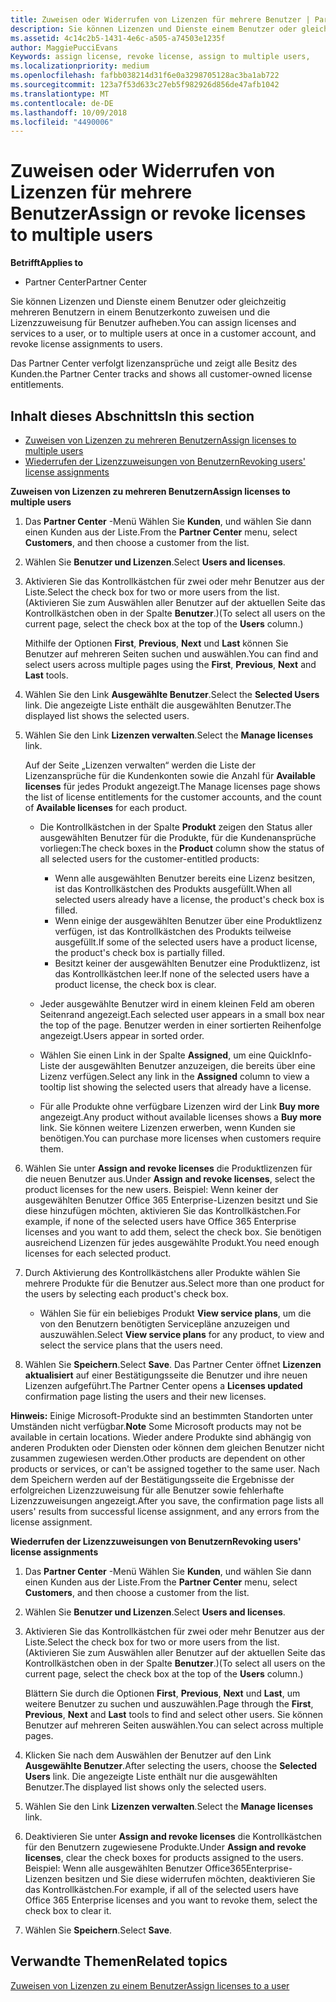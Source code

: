 ```yaml
---
title: Zuweisen oder Widerrufen von Lizenzen für mehrere Benutzer | Partner Center
description: Sie können Lizenzen und Dienste einem Benutzer oder gleichzeitig mehreren Benutzern in einem Benutzerkonto zuweisen und die Lizenzzuweisung für Benutzer aufheben.
ms.assetid: 4c14c2b5-1431-4e6c-a505-a74503e1235f
author: MaggiePucciEvans
Keywords: assign license, revoke license, assign to multiple users,
ms.localizationpriority: medium
ms.openlocfilehash: fafbb038214d31f6e0a3298705128ac3ba1ab722
ms.sourcegitcommit: 123a7f53d633c27eb5f982926d856de47afb1042
ms.translationtype: MT
ms.contentlocale: de-DE
ms.lasthandoff: 10/09/2018
ms.locfileid: "4490006"
---
```

# <a name="assign-or-revoke-licenses-to-multiple-users"></a><span data-ttu-id="7a78b-103">Zuweisen oder Widerrufen von Lizenzen für mehrere Benutzer</span><span class="sxs-lookup"><span data-stu-id="7a78b-103">Assign or revoke licenses to multiple users</span></span>

**<span data-ttu-id="7a78b-104">Betrifft</span><span class="sxs-lookup"><span data-stu-id="7a78b-104">Applies to</span></span>**

-  <span data-ttu-id="7a78b-105">Partner Center</span><span class="sxs-lookup"><span data-stu-id="7a78b-105">Partner Center</span></span>

<span data-ttu-id="7a78b-106">Sie können Lizenzen und Dienste einem Benutzer oder gleichzeitig mehreren Benutzern in einem Benutzerkonto zuweisen und die Lizenzzuweisung für Benutzer aufheben.</span><span class="sxs-lookup"><span data-stu-id="7a78b-106">You can assign licenses and services to a user, or to multiple users at once in a customer account, and revoke license assignments to users.</span></span>

<span data-ttu-id="7a78b-107">Das Partner Center verfolgt lizenzansprüche und zeigt alle Besitz des Kunden.</span><span class="sxs-lookup"><span data-stu-id="7a78b-107">the Partner Center tracks and shows all customer-owned license entitlements.</span></span>

## <a name="in-this-section"></a><span data-ttu-id="7a78b-108">Inhalt dieses Abschnitts</span><span class="sxs-lookup"><span data-stu-id="7a78b-108">In this section</span></span>


-   [<span data-ttu-id="7a78b-109">Zuweisen von Lizenzen zu mehreren Benutzern</span><span class="sxs-lookup"><span data-stu-id="7a78b-109">Assign licenses to multiple users</span></span>](#assign-licenses-to-groups)
-   [<span data-ttu-id="7a78b-110">Wiederrufen der Lizenzzuweisungen von Benutzern</span><span class="sxs-lookup"><span data-stu-id="7a78b-110">Revoking users' license assignments</span></span>](#revoking-licenses)

<a href="" id="assign-licenses-to-groups"></a>
<span data-ttu-id="7a78b-111">**Zuweisen von Lizenzen zu mehreren Benutzern**</span><span class="sxs-lookup"><span data-stu-id="7a78b-111">**Assign licenses to multiple users**</span></span>

1.  <span data-ttu-id="7a78b-112">Das **Partner Center** -Menü Wählen Sie **Kunden**, und wählen Sie dann einen Kunden aus der Liste.</span><span class="sxs-lookup"><span data-stu-id="7a78b-112">From the **Partner Center** menu, select **Customers**, and then choose a customer from the list.</span></span>
2.  <span data-ttu-id="7a78b-113">Wählen Sie **Benutzer und Lizenzen**.</span><span class="sxs-lookup"><span data-stu-id="7a78b-113">Select **Users and licenses**.</span></span>
3.  <span data-ttu-id="7a78b-114">Aktivieren Sie das Kontrollkästchen für zwei oder mehr Benutzer aus der Liste.</span><span class="sxs-lookup"><span data-stu-id="7a78b-114">Select the check box for two or more users from the list.</span></span> <span data-ttu-id="7a78b-115">(Aktivieren Sie zum Auswählen aller Benutzer auf der aktuellen Seite das Kontrollkästchen oben in der Spalte **Benutzer**.)</span><span class="sxs-lookup"><span data-stu-id="7a78b-115">(To select all users on the current page, select the check box at the top of the **Users** column.)</span></span>

    <span data-ttu-id="7a78b-116">Mithilfe der Optionen **First**, **Previous**, **Next** und **Last** können Sie Benutzer auf mehreren Seiten suchen und auswählen.</span><span class="sxs-lookup"><span data-stu-id="7a78b-116">You can find and select users across multiple pages using the **First**, **Previous**, **Next** and **Last** tools.</span></span>

4.  <span data-ttu-id="7a78b-117">Wählen Sie den Link **Ausgewählte Benutzer**.</span><span class="sxs-lookup"><span data-stu-id="7a78b-117">Select the **Selected Users** link.</span></span> <span data-ttu-id="7a78b-118">Die angezeigte Liste enthält die ausgewählten Benutzer.</span><span class="sxs-lookup"><span data-stu-id="7a78b-118">The displayed list shows the selected users.</span></span>
5.  <span data-ttu-id="7a78b-119">Wählen Sie den Link **Lizenzen verwalten**.</span><span class="sxs-lookup"><span data-stu-id="7a78b-119">Select the **Manage licenses** link.</span></span>

    <span data-ttu-id="7a78b-120">Auf der Seite „Lizenzen verwalten“ werden die Liste der Lizenzansprüche für die Kundenkonten sowie die Anzahl für **Available licenses** für jedes Produkt angezeigt.</span><span class="sxs-lookup"><span data-stu-id="7a78b-120">The Manage licenses page shows the list of license entitlements for the customer accounts, and the count of **Available licenses** for each product.</span></span>

    -   <span data-ttu-id="7a78b-121">Die Kontrollkästchen in der Spalte **Produkt** zeigen den Status aller ausgewählten Benutzer für die Produkte, für die Kundenansprüche vorliegen:</span><span class="sxs-lookup"><span data-stu-id="7a78b-121">The check boxes in the **Product** column show the status of all selected users for the customer-entitled products:</span></span>

        -   <span data-ttu-id="7a78b-122">Wenn alle ausgewählten Benutzer bereits eine Lizenz besitzen, ist das Kontrollkästchen des Produkts ausgefüllt.</span><span class="sxs-lookup"><span data-stu-id="7a78b-122">When all selected users already have a license, the product's check box is filled.</span></span>
        -   <span data-ttu-id="7a78b-123">Wenn einige der ausgewählten Benutzer über eine Produktlizenz verfügen, ist das Kontrollkästchen des Produkts teilweise ausgefüllt.</span><span class="sxs-lookup"><span data-stu-id="7a78b-123">If some of the selected users have a product license, the product's check box is partially filled.</span></span>
        -   <span data-ttu-id="7a78b-124">Besitzt keiner der ausgewählten Benutzer eine Produktlizenz, ist das Kontrollkästchen leer.</span><span class="sxs-lookup"><span data-stu-id="7a78b-124">If none of the selected users have a product license, the check box is clear.</span></span>
    -   <span data-ttu-id="7a78b-125">Jeder ausgewählte Benutzer wird in einem kleinen Feld am oberen Seitenrand angezeigt.</span><span class="sxs-lookup"><span data-stu-id="7a78b-125">Each selected user appears in a small box near the top of the page.</span></span> <span data-ttu-id="7a78b-126">Benutzer werden in einer sortierten Reihenfolge angezeigt.</span><span class="sxs-lookup"><span data-stu-id="7a78b-126">Users appear in sorted order.</span></span>

    -   <span data-ttu-id="7a78b-127">Wählen Sie einen Link in der Spalte **Assigned**, um eine QuickInfo-Liste der ausgewählten Benutzer anzuzeigen, die bereits über eine Lizenz verfügen.</span><span class="sxs-lookup"><span data-stu-id="7a78b-127">Select any link in the **Assigned** column to view a tooltip list showing the selected users that already have a license.</span></span>

    -   <span data-ttu-id="7a78b-128">Für alle Produkte ohne verfügbare Lizenzen wird der Link **Buy more** angezeigt.</span><span class="sxs-lookup"><span data-stu-id="7a78b-128">Any product without available licenses shows a **Buy more** link.</span></span> <span data-ttu-id="7a78b-129">Sie können weitere Lizenzen erwerben, wenn Kunden sie benötigen.</span><span class="sxs-lookup"><span data-stu-id="7a78b-129">You can purchase more licenses when customers require them.</span></span>

6.  <span data-ttu-id="7a78b-130">Wählen Sie unter **Assign and revoke licenses** die Produktlizenzen für die neuen Benutzer aus.</span><span class="sxs-lookup"><span data-stu-id="7a78b-130">Under **Assign and revoke licenses**, select the product licenses for the new users.</span></span> <span data-ttu-id="7a78b-131">Beispiel: Wenn keiner der ausgewählten Benutzer Office 365 Enterprise-Lizenzen besitzt und Sie diese hinzufügen möchten, aktivieren Sie das Kontrollkästchen.</span><span class="sxs-lookup"><span data-stu-id="7a78b-131">For example, if none of the selected users have Office 365 Enterprise licenses and you want to add them, select the check box.</span></span> <span data-ttu-id="7a78b-132">Sie benötigen ausreichend Lizenzen für jedes ausgewählte Produkt.</span><span class="sxs-lookup"><span data-stu-id="7a78b-132">You need enough licenses for each selected product.</span></span>
7.  <span data-ttu-id="7a78b-133">Durch Aktivierung des Kontrollkästchens aller Produkte wählen Sie mehrere Produkte für die Benutzer aus.</span><span class="sxs-lookup"><span data-stu-id="7a78b-133">Select more than one product for the users by selecting each product's check box.</span></span>
    -   <span data-ttu-id="7a78b-134">Wählen Sie für ein beliebiges Produkt **View service plans**, um die von den Benutzern benötigten Servicepläne anzuzeigen und auszuwählen.</span><span class="sxs-lookup"><span data-stu-id="7a78b-134">Select **View service plans** for any product, to view and select the service plans that the users need.</span></span>

8.  <span data-ttu-id="7a78b-135">Wählen Sie **Speichern**.</span><span class="sxs-lookup"><span data-stu-id="7a78b-135">Select **Save**.</span></span> <span data-ttu-id="7a78b-136">Das Partner Center öffnet **Lizenzen aktualisiert** auf einer Bestätigungsseite die Benutzer und ihre neuen Lizenzen aufgeführt.</span><span class="sxs-lookup"><span data-stu-id="7a78b-136">The Partner Center opens a **Licenses updated** confirmation page listing the users and their new licenses.</span></span>

<span data-ttu-id="7a78b-137">**Hinweis:** Einige Microsoft-Produkte sind an bestimmten Standorten unter Umständen nicht verfügbar.</span><span class="sxs-lookup"><span data-stu-id="7a78b-137">**Note**  Some Microsoft products may not be available in certain locations.</span></span> <span data-ttu-id="7a78b-138">Wieder andere Produkte sind abhängig von anderen Produkten oder Diensten oder können dem gleichen Benutzer nicht zusammen zugewiesen werden.</span><span class="sxs-lookup"><span data-stu-id="7a78b-138">Other products are dependent on other products or services, or can't be assigned together to the same user.</span></span> <span data-ttu-id="7a78b-139">Nach dem Speichern werden auf der Bestätigungsseite die Ergebnisse der erfolgreichen Lizenzzuweisung für alle Benutzer sowie fehlerhafte Lizenzzuweisungen angezeigt.</span><span class="sxs-lookup"><span data-stu-id="7a78b-139">After you save, the confirmation page lists all users' results from successful license assignment, and any errors from the license assignment.</span></span>

 

<a href="" id="revoking-licenses"></a>
<span data-ttu-id="7a78b-140">**Wiederrufen der Lizenzzuweisungen von Benutzern**</span><span class="sxs-lookup"><span data-stu-id="7a78b-140">**Revoking users' license assignments**</span></span>

1.  <span data-ttu-id="7a78b-141">Das **Partner Center** -Menü Wählen Sie **Kunden**, und wählen Sie dann einen Kunden aus der Liste.</span><span class="sxs-lookup"><span data-stu-id="7a78b-141">From the **Partner Center** menu, select **Customers**, and then choose a customer from the list.</span></span>
2.  <span data-ttu-id="7a78b-142">Wählen Sie **Benutzer und Lizenzen**.</span><span class="sxs-lookup"><span data-stu-id="7a78b-142">Select **Users and licenses**.</span></span>
3.  <span data-ttu-id="7a78b-143">Aktivieren Sie das Kontrollkästchen für zwei oder mehr Benutzer aus der Liste.</span><span class="sxs-lookup"><span data-stu-id="7a78b-143">Select the check box for two or more users from the list.</span></span> <span data-ttu-id="7a78b-144">(Aktivieren Sie zum Auswählen aller Benutzer auf der aktuellen Seite das Kontrollkästchen oben in der Spalte **Benutzer**.)</span><span class="sxs-lookup"><span data-stu-id="7a78b-144">(To select all users on the current page, select the check box at the top of the **Users** column.)</span></span>

    <span data-ttu-id="7a78b-145">Blättern Sie durch die Optionen **First**, **Previous**, **Next** und **Last**, um weitere Benutzer zu suchen und auszuwählen.</span><span class="sxs-lookup"><span data-stu-id="7a78b-145">Page through the **First**, **Previous**, **Next** and **Last** tools to find and select other users.</span></span> <span data-ttu-id="7a78b-146">Sie können Benutzer auf mehreren Seiten auswählen.</span><span class="sxs-lookup"><span data-stu-id="7a78b-146">You can select across multiple pages.</span></span>

4.  <span data-ttu-id="7a78b-147">Klicken Sie nach dem Auswählen der Benutzer auf den Link **Ausgewählte Benutzer**.</span><span class="sxs-lookup"><span data-stu-id="7a78b-147">After selecting the users, choose the **Selected Users** link.</span></span> <span data-ttu-id="7a78b-148">Die angezeigte Liste enthält nur die ausgewählten Benutzer.</span><span class="sxs-lookup"><span data-stu-id="7a78b-148">The displayed list shows only the selected users.</span></span>
5.  <span data-ttu-id="7a78b-149">Wählen Sie den Link **Lizenzen verwalten**.</span><span class="sxs-lookup"><span data-stu-id="7a78b-149">Select the **Manage licenses** link.</span></span>
6.  <span data-ttu-id="7a78b-150">Deaktivieren Sie unter **Assign and revoke licenses** die Kontrollkästchen für den Benutzern zugewiesene Produkte.</span><span class="sxs-lookup"><span data-stu-id="7a78b-150">Under **Assign and revoke licenses**, clear the check boxes for products assigned to the users.</span></span> <span data-ttu-id="7a78b-151">Beispiel: Wenn alle ausgewählten Benutzer Office365Enterprise-Lizenzen besitzen und Sie diese widerrufen möchten, deaktivieren Sie das Kontrollkästchen.</span><span class="sxs-lookup"><span data-stu-id="7a78b-151">For example, if all of the selected users have Office 365 Enterprise licenses and you want to revoke them, select the check box to clear it.</span></span>
7.  <span data-ttu-id="7a78b-152">Wählen Sie **Speichern**.</span><span class="sxs-lookup"><span data-stu-id="7a78b-152">Select **Save**.</span></span>

## <a name="related-topics"></a><span data-ttu-id="7a78b-153">Verwandte Themen</span><span class="sxs-lookup"><span data-stu-id="7a78b-153">Related topics</span></span>


[<span data-ttu-id="7a78b-154">Zuweisen von Lizenzen zu einem Benutzer</span><span class="sxs-lookup"><span data-stu-id="7a78b-154">Assign licenses to a user</span></span>](assign-licenses-to-users.md)

 

 



